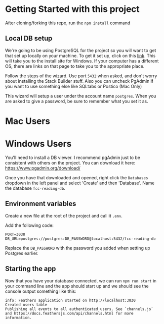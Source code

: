 # Getting Started with this project

After cloning/forking this repo, run the `npm install` command

## Local DB setup

We're going to be using PostgreSQL for the project so you will want to get that set up locally on your machine.
To get it set up, click on this [link](https://www.postgresqltutorial.com/install-postgresql/). This will take you to the install site for Windows. If your computer has a different OS, there are links on that page to take you to the appropriate place.

Follow the steps of the wizard. Use port `5432` when asked, and don't worry about installing the Stack Builder stuff. Also you can uncheck PgAdmin if you want to use something else like SQLtabs or Postico (Mac Only)

This wizard will setup a user under the account name `postgres`. When you are asked to give a password, be sure to remember what you set it as.

# Mac Users


# Windows Users
You'll need to install a DB viewer. I recommend pgAdmin just to be consistent with others on the project. You can download it here: https://www.pgadmin.org/download/

Once you have that downloaded and opened, right click the `Databases` dropdown in the left panel and select 'Create' and then 'Database'. Name the database `fcc-reading-db`.

## Environment variables

Create a new file at the root of the project and call it `.env`.

Add the following code:

```
PORT=3030
DB_URL=postgres://postgres:DB_PASSWORD@localhost:5432/fcc-reading-db
```

Replace the `DB_PASSWORD` with the password you added when setting up Postgres earlier.

## Starting the app

Now that you have your database connected, we can run `npm run start` in your command line and the app should start up and we should see the console output something like this:

```
info: Feathers application started on http://localhost:3030
Created users table
Publishing all events to all authenticated users. See `channels.js` and https://docs.feathersjs.com/api/channels.html for more information.
```
